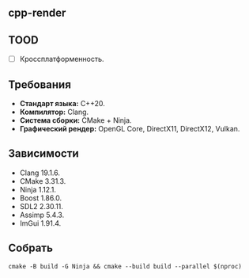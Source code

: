 ## cpp-render

## TOOD

- [ ] Кроссплатформенность.

## Требования

- **Стандарт языка:** C++20.
- **Компилятор:** Clang.
- **Система сборки:** CMake + Ninja.
- **Графический рендер:** OpenGL Core, DirectX11, DirectX12, Vulkan.

## Зависимости

- Clang 19.1.6.
- CMake 3.31.3.
- Ninja 1.12.1.
- Boost 1.86.0.
- SDL2 2.30.11.
- Assimp 5.4.3.
- ImGui 1.91.4.

## Собрать

`cmake -B build -G Ninja && cmake --build build --parallel $(nproc)`

